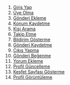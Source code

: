 1) [Giriş Yap](girisYapma.md)
2) [Üye Olma](uyeOl.md)
3) [Gönderi Ekleme](gonderiEkleme.md)
4) [Konum Kaydetme](konumKaydet.md)
5) [Kişi Arama](kisiArama.md)
6) [Takip Etme](takipEtme.md)
7) [Bildirim Gösterme](bildirimGoster.md)
8) [Gönderi Kaydetme](gonderiKaydetme.md)
9) [Çıkış Yapma](cikisYap.md)
10) [Gönderi Beğenme](gonderiBegenme.md)
11) [Yorum Ekleme](yorumEkleme.md)
12) [Profil Güncelleme](profilGuncelle.md)
13) [Keşfet Sayfası Gösterme](kesfetGor.md)
14) [Profil Görüntüleme](profilGor.md)
